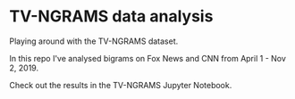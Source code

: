 # TV-NGRAMS data analysis

Playing around with the TV-NGRAMS dataset.

In this repo I've analysed bigrams on Fox News and CNN from April 1 - Nov 2, 2019.

Check out the results in the TV-NGRAMS Jupyter Notebook.
